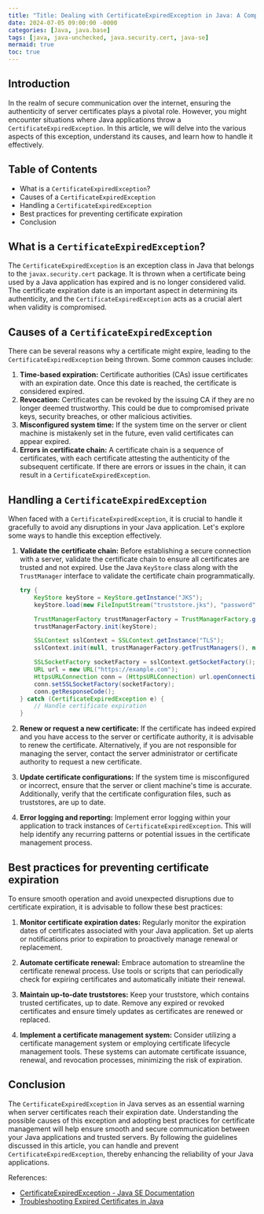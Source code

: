 ```yaml
---
title: "Title: Dealing with CertificateExpiredException in Java: A Comprehensive Guide"
date: 2024-07-05 09:00:00 -0000
categories: [Java, java.base]
tags: [java, java-unchecked, java.security.cert, java-se]
mermaid: true
toc: true
---
```



## Introduction
In the realm of secure communication over the internet, ensuring the authenticity of server certificates plays a pivotal role. However, you might encounter situations where Java applications throw a `CertificateExpiredException`. In this article, we will delve into the various aspects of this exception, understand its causes, and learn how to handle it effectively.

## Table of Contents
- What is a `CertificateExpiredException`?
- Causes of a `CertificateExpiredException`
- Handling a `CertificateExpiredException`
- Best practices for preventing certificate expiration
- Conclusion

## What is a `CertificateExpiredException`?
The `CertificateExpiredException` is an exception class in Java that belongs to the `javax.security.cert` package. It is thrown when a certificate being used by a Java application has expired and is no longer considered valid. The certificate expiration date is an important aspect in determining its authenticity, and the `CertificateExpiredException` acts as a crucial alert when validity is compromised.

## Causes of a `CertificateExpiredException`
There can be several reasons why a certificate might expire, leading to the `CertificateExpiredException` being thrown. Some common causes include:

1. **Time-based expiration:** Certificate authorities (CAs) issue certificates with an expiration date. Once this date is reached, the certificate is considered expired.
2. **Revocation:** Certificates can be revoked by the issuing CA if they are no longer deemed trustworthy. This could be due to compromised private keys, security breaches, or other malicious activities.
3. **Misconfigured system time:** If the system time on the server or client machine is mistakenly set in the future, even valid certificates can appear expired.
4. **Errors in certificate chain:** A certificate chain is a sequence of certificates, with each certificate attesting the authenticity of the subsequent certificate. If there are errors or issues in the chain, it can result in a `CertificateExpiredException`.

## Handling a `CertificateExpiredException`
When faced with a `CertificateExpiredException`, it is crucial to handle it gracefully to avoid any disruptions in your Java application. Let's explore some ways to handle this exception effectively.

1. **Validate the certificate chain:** Before establishing a secure connection with a server, validate the certificate chain to ensure all certificates are trusted and not expired. Use the Java `KeyStore` class along with the `TrustManager` interface to validate the certificate chain programmatically.
   
   ```java
   try {
       KeyStore keyStore = KeyStore.getInstance("JKS");
       keyStore.load(new FileInputStream("truststore.jks"), "password".toCharArray());
   
       TrustManagerFactory trustManagerFactory = TrustManagerFactory.getInstance(TrustManagerFactory.getDefaultAlgorithm());
       trustManagerFactory.init(keyStore);
   
       SSLContext sslContext = SSLContext.getInstance("TLS");
       sslContext.init(null, trustManagerFactory.getTrustManagers(), null);
   
       SSLSocketFactory socketFactory = sslContext.getSocketFactory();
       URL url = new URL("https://example.com");
       HttpsURLConnection conn = (HttpsURLConnection) url.openConnection();
       conn.setSSLSocketFactory(socketFactory);
       conn.getResponseCode();
   } catch (CertificateExpiredException e) {
       // Handle certificate expiration
   }
   ```

2. **Renew or request a new certificate:** If the certificate has indeed expired and you have access to the server or certificate authority, it is advisable to renew the certificate. Alternatively, if you are not responsible for managing the server, contact the server administrator or certificate authority to request a new certificate.

3. **Update certificate configurations:** If the system time is misconfigured or incorrect, ensure that the server or client machine's time is accurate. Additionally, verify that the certificate configuration files, such as truststores, are up to date.

4. **Error logging and reporting:** Implement error logging within your application to track instances of `CertificateExpiredException`. This will help identify any recurring patterns or potential issues in the certificate management process.

## Best practices for preventing certificate expiration

To ensure smooth operation and avoid unexpected disruptions due to certificate expiration, it is advisable to follow these best practices:

1. **Monitor certificate expiration dates:** Regularly monitor the expiration dates of certificates associated with your Java application. Set up alerts or notifications prior to expiration to proactively manage renewal or replacement.

2. **Automate certificate renewal:** Embrace automation to streamline the certificate renewal process. Use tools or scripts that can periodically check for expiring certificates and automatically initiate their renewal.

3. **Maintain up-to-date truststores:** Keep your truststore, which contains trusted certificates, up to date. Remove any expired or revoked certificates and ensure timely updates as certificates are renewed or replaced.

4. **Implement a certificate management system:** Consider utilizing a certificate management system or employing certificate lifecycle management tools. These systems can automate certificate issuance, renewal, and revocation processes, minimizing the risk of expiration.

## Conclusion
The `CertificateExpiredException` in Java serves as an essential warning when server certificates reach their expiration date. Understanding the possible causes of this exception and adopting best practices for certificate management will help ensure smooth and secure communication between your Java applications and trusted servers. By following the guidelines discussed in this article, you can handle and prevent `CertificateExpiredException`, thereby enhancing the reliability of your Java applications.

References:
- [CertificateExpiredException - Java SE Documentation](https://docs.oracle.com/en/java/javase/11/docs/api/java.base/javax/security/cert/CertificateExpiredException.html)
- [Troubleshooting Expired Certificates in Java](https://www.baeldung.com/java-certificate-expired)